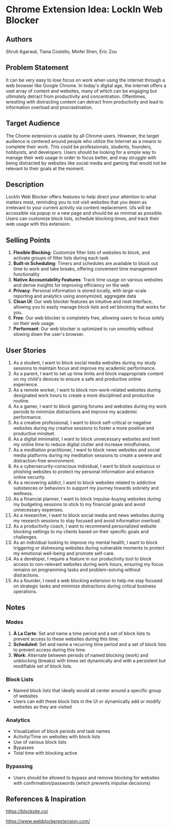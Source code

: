 # Chrome Extension Idea: LockIn Web Blocker

## Authors

Shruti Agarwal, Tiana Costello, Minfei Shen, Eric Zou

## Problem Statement

It can be very easy to lose focus on work when using the internet through a web browser like Google Chrome. In today's digital age, the internet offers a vast array of content and websites, many of which can be engaging but ultimately detract from productivity and concentration. Oftentimes, wrestling with distracting content can detract from productivity and lead to information overload and procrastination.

## Target Audience

The Chome extension is usable by all Chrome users. However, the target audience is centered around people who utilize the Internet as a means to complete their work. This could be professionals, students, founders, hobbyists, and developers. Users should be looking for a simple way to manage their web usage in order to focus better, and may struggle with being distracted by websites like social media and gaming that would not be relevant to their goals at the moment.

## Description

LockIn Web Blocker offers features to help direct your attention to what matters most, reminding you to not visit websites that you deem as irrelevant to your current activity via content replacement. UIs will be accessible via popup or a new page and should be as minimal as possible. Users can customize block lists, schedule blocking times, and track their web usage with this extension.

## Selling Points

1. **Flexible Blocking**: Customize filter lists of websites to block, and activate groups of filter lists during each task
2. **Built-in Scheduling**: Timers and schedules are available to block out time to work and take breaks, offering convenient time management functionality
3. **Native Accountability Features**: Track time usage on various websites and derive insights for improving efficiency on the web
4. **Privacy**: Personal information is stored locally, with large-scale reporting and analytics using anonymized, aggregate data
5. **Clean UI**: Our web blocker features an intuitive and neat interface, allowing you to easily manage block lists and set blocking that works for you.
6. **Free**: Our web blocker is completely free, allowing users to focus solely on their web usage.
7. **Performant**: Our web blocker is optimized to run smoothly without slowing down the user's browser.

## User Stories

1. As a student, I want to block social media websites during my study sessions to maintain focus and improve my academic performance.
2. As a parent, I want to set up time limits and block inappropriate content on my child's devices to ensure a safe and productive online experience.
3. As a remote worker, I want to block non-work-related websites during designated work hours to create a more disciplined and productive routine.
4. As a gamer, I want to block gaming forums and websites during my work periods to minimize distractions and improve my academic performance.
5. As a creative professional, I want to block self-critical or negative websites during my creative sessions to foster a more positive and productive mindset.
6. As a digital minimalist, I want to block unnecessary websites and limit my online time to reduce digital clutter and increase mindfulness.
7. As a meditation practitioner, I want to block news websites and social media platforms during my meditation sessions to create a serene and distraction-free environment.
8. As a cybersecurity-conscious individual, I want to block suspicious or phishing websites to protect my personal information and enhance online security.
9. As a recovering addict, I want to block websites related to addictive substances or behaviors to support my journey towards sobriety and wellness.
10. As a financial planner, I want to block impulse-buying websites during my budgeting sessions to stick to my financial goals and avoid unnecessary expenses.
11. As a researcher, I want to block social media and news websites during my research sessions to stay focused and avoid information overload.
12. As a productivity coach, I want to recommend personalized website blocking settings to my clients based on their specific goals and challenges.
13. As an individual looking to improve my mental health, I want to block triggering or distressing websites during vulnerable moments to protect my emotional well-being and promote self-care.
14. As a developer, I require a feature in our productivity tool to block access to non-relevant websites during work hours, ensuring my focus remains on programming tasks and problem-solving without distractions.
15. As a founder, I need a web blocking extension to help me stay focused on strategic tasks and minimize distractions during critical business operations.

## Notes

### Modes
1. **À La Carte**: Set and name a time period and a set of block lists to prevent access to these websites during this time.
2. **Scheduled**: Set and name a recurring time period and a set of block lists to prevent access during this time.
3. **Work**: Alternate between periods of named blocking (work) and unblocking (breaks) with times set dynamically and with a persistent but modifiable set of block lists.

### Block Lists
- Named block lists that ideally would all center around a specific group of websites
- Users can edit these block lists in the UI or dynamically add or modify websites as they are visited

### Analytics
- Visualization of block periods and task names
- Activity/Time on websites with block lists
- Use of various block lists
- Bypasses
- Total time with blocking active

### Bypassing
- Users should be allowed to bypass and remove blocking for websites with confirmation/passwords (which prevents impulse decisions)

## References & Inspiration

https://blocksite.co/

https://www.webblockerextension.com/
